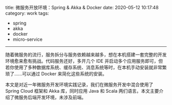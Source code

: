 title: 微服务开放环境：Spring & Akka & Docker
date: 2020-05-12 10:17:48
category: work
tags:
  - spring
  - akka
  - docker
  - micro-service
---

随着微服务的流行，服务拆分与服务依赖越来越多，想在本机搭建一套完整的开发环境愈来愈有挑战。代码服务还好，多开几个 IDE 并启动多个应用服务即可，但若你使用了多种数据库系统、缓存系统、消息系统等时，在本机手动安装就非常繁琐了……可以通过 Docker 来简化这些系统的安装。

本文是对近一年微服务开发环境实践记录，我们在微服务开发中混合使用了 Spring Cloud 框架和 Akka 库，同时应用 Java 和 Scala 两们语言。本文主要介绍了微服务后端开发环境，未涉及前端。

